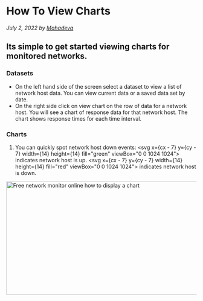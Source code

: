 # How To View Charts

_July 2, 2022 by [Mahadeva](/)_


## Its simple to get started viewing charts for monitored networks.

### Datasets

- On the left hand side of the screen select a dataset to view a list of network host data. You can view current data or a saved data set by date.
- On the right side click on view chart on the row of data for a network host. You will see a chart of response data for that network host. The chart shows response times for each time interval.

### Charts

1. You can quickly spot network host down events:  <svg x={cx - 7} y={cy - 7} width={14} height={14} fill="green" viewBox="0 0 1024 1024">
      <path d="M512 1009.984c-274.912 0-497.76-222.848-497.76-497.76s222.848-497.76 497.76-497.76c274.912 0 497.76 222.848 497.76 497.76s-222.848 497.76-497.76 497.76zM340.768 295.936c-39.488 0-71.52 32.8-71.52 73.248s32.032 73.248 71.52 73.248c39.488 0 71.52-32.8 71.52-73.248s-32.032-73.248-71.52-73.248zM686.176 296.704c-39.488 0-71.52 32.8-71.52 73.248s32.032 73.248 71.52 73.248c39.488 0 71.52-32.8 71.52-73.248s-32.032-73.248-71.52-73.248zM772.928 555.392c-18.752-8.864-40.928-0.576-49.632 18.528-40.224 88.576-120.256 143.552-208.832 143.552-85.952 0-164.864-52.64-205.952-137.376-9.184-18.912-31.648-26.592-50.08-17.28-18.464 9.408-21.216 21.472-15.936 32.64 52.8 111.424 155.232 186.784 269.76 186.784 117.984 0 217.12-70.944 269.76-186.784 8.672-19.136 9.568-31.2-9.12-40.096z" />
    </svg> indicates network host is up.   <svg x={cx - 7} y={cy - 7} width={14} height={14} fill="red" viewBox="0 0 1024 1024">
        <path d="M517.12 53.248q95.232 0 179.2 36.352t145.92 98.304 98.304 145.92 36.352 179.2-36.352 179.2-98.304 145.92-145.92 98.304-179.2 36.352-179.2-36.352-145.92-98.304-98.304-145.92-36.352-179.2 36.352-179.2 98.304-145.92 145.92-98.304 179.2-36.352zM663.552 261.12q-15.36 0-28.16 6.656t-23.04 18.432-15.872 27.648-5.632 33.28q0 35.84 21.504 61.44t51.2 25.6 51.2-25.6 21.504-61.44q0-17.408-5.632-33.28t-15.872-27.648-23.04-18.432-28.16-6.656zM373.76 261.12q-29.696 0-50.688 25.088t-20.992 60.928 20.992 61.44 50.688 25.6 50.176-25.6 20.48-61.44-20.48-60.928-50.176-25.088zM520.192 602.112q-51.2 0-97.28 9.728t-82.944 27.648-62.464 41.472-35.84 51.2q-1.024 1.024-1.024 2.048-1.024 3.072-1.024 8.704t2.56 11.776 7.168 11.264 12.8 6.144q25.6-27.648 62.464-50.176 31.744-19.456 79.36-35.328t114.176-15.872q67.584 0 116.736 15.872t81.92 35.328q37.888 22.528 63.488 50.176 17.408-5.12 19.968-18.944t0.512-18.944-3.072-7.168-1.024-3.072q-26.624-55.296-100.352-88.576t-176.128-33.28z" />
      </svg> indicates network host is down.


<img src="https://www.freenetworkmonitor.click/img/display-chart-from-dataset.gif" width="666" height="301" alt="Free network monitor online how to display a chart">

